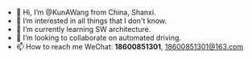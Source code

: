 - 👋 Hi, I’m @KunAWang from China, Shanxi.
- 👀 I’m interested in all things that I don't know.
- 🌱 I’m currently learning SW architecture.
- 💞️ I’m looking to collaborate on automated driving.
- 📫 How to reach me WeChat: **18600851301**, 18600851301@163.com

<!---
KunAWang/KunAWang is a ✨ special ✨ repository because its `README.md` (this file) appears on your GitHub profile.
You can click the Preview link to take a look at your changes.
--->

